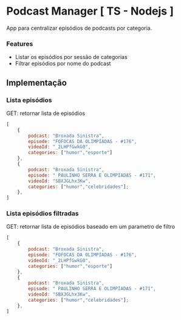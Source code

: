 # Podcast Manager [ TS - Nodejs ]

App para centralizar episódios de podcasts por categoria.

### Features

-   Listar os episódios por sessão de categorias
-   Filtrar episódios por nome do podcast

## Implementação

### Lista episódios

GET: retornar lista de episódios

```js
[
    {
        podcast: "Broxada Sinistra",
        episode: "FOFOCAS DA OLIMPÍADAS - #176",
        videoId: "_2LHPfGwkG0",
        categories: ["humor","esporte"]
    },
    {
        podcast: "Broxada Sinistra",
        episode: " PAULINHO SERRA E OLIMPÍADAS - #171",
        videoId: "SBXJGLhx3Kw",
        categories: ["humor","celebridades"];
    },
]

```

### Lista episódios filtradas

GET: retornar lista de episódios baseado em um parametro de filtro

```js
[
    {
        podcast: "Broxada Sinistra",
        episode: "FOFOCAS DA OLIMPÍADAS - #176",
        videoId: "_2LHPfGwkG0",
        categories: ["humor","esporte"]
    },
    {
        podcast: "Broxada Sinistra",
        episode: " PAULINHO SERRA E OLIMPÍADAS - #171",
        videoId: "SBXJGLhx3Kw",
        categories: ["humor","celebridades"];
    },
]

```

